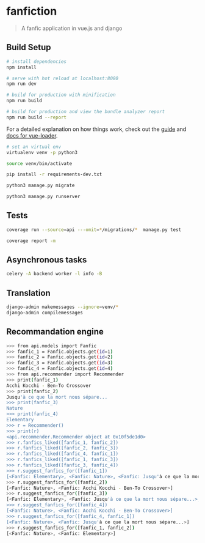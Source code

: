 # fanfiction

> A fanfic application in vue.js and django

## Build Setup

``` bash
# install dependencies
npm install

# serve with hot reload at localhost:8080
npm run dev

# build for production with minification
npm run build

# build for production and view the bundle analyzer report
npm run build --report
```

For a detailed explanation on how things work, check out the [guide](http://vuejs-templates.github.io/webpack/) and [docs for vue-loader](http://vuejs.github.io/vue-loader).


``` bash
# set an virtual env
virtualenv venv -p python3

source venv/bin/activate

pip install -r requirements-dev.txt

python3 manage.py migrate

python3 manage.py runserver
```

## Tests

``` bash
coverage run --source=api ---omit=*/migrations/*  manage.py test

coverage report -m
```

## Asynchronous tasks

``` bash
celery -A backend worker -l info -B
```

## Translation

```bash
django-admin makemessages --ignore=venv/*
django-admin compilemessages
```

## Recommandation engine

```bash
>>> from api.models import Fanfic
>>> fanfic_1 = Fanfic.objects.get(id=1)
>>> fanfic_2 = Fanfic.objects.get(id=2)
>>> fanfic_3 = Fanfic.objects.get(id=3)
>>> fanfic_4 = Fanfic.objects.get(id=4)
>>> from api.recommender import Recommender
>>> print(fanfic_1)
Acchi Kocchi - Ben-To Crossover
>>> print(fanfic_2)
Jusqu'à ce que la mort nous sépare...
>>> print(fanfic_3)
Nature
>>> print(fanfic_4)
Elementary
>>> r = Recommender()
>>> print(r)
<api.recommender.Recommender object at 0x10f5de1d0>
>>> r.fanfics_liked([fanfic_1, fanfic_2])
>>> r.fanfics_liked([fanfic_2, fanfic_3])
>>> r.fanfics_liked([fanfic_4, fanfic_1])
>>> r.fanfics_liked([fanfic_1, fanfic_3])
>>> r.fanfics_liked([fanfic_3, fanfic_4])
>>> r.suggest_fanfics_for([fanfic_1])
[<Fanfic: Elementary>, <Fanfic: Nature>, <Fanfic: Jusqu'à ce que la mort nous sépare...>]
>>> r.suggest_fanfics_for([fanfic_2])
[<Fanfic: Nature>, <Fanfic: Acchi Kocchi - Ben-To Crossover>]
>>> r.suggest_fanfics_for([fanfic_3])
[<Fanfic: Elementary>, <Fanfic: Jusqu'à ce que la mort nous sépare...>, <Fanfic: Acchi Kocchi - Ben-To Crossover>]
>>> r.suggest_fanfics_for([fanfic_4])
[<Fanfic: Nature>, <Fanfic: Acchi Kocchi - Ben-To Crossover>]
>>> r.suggest_fanfics_for([fanfic_4, fanfic_1])
[<Fanfic: Nature>, <Fanfic: Jusqu'à ce que la mort nous sépare...>]
>>> r.suggest_fanfics_for([fanfic_1, fanfic_2])
[<Fanfic: Nature>, <Fanfic: Elementary>]
```
